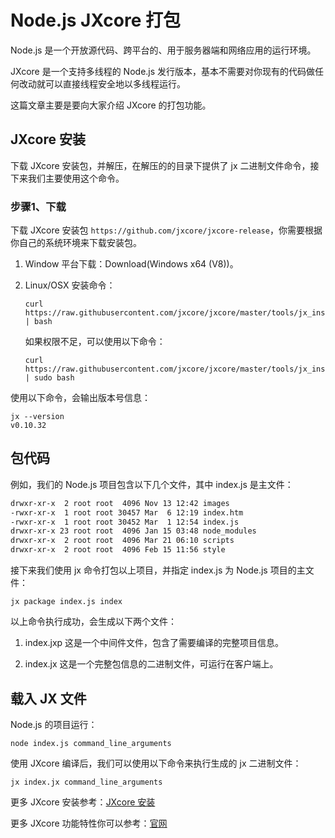 # Node.js JXcore 打包

Node.js 是一个开放源代码、跨平台的、用于服务器端和网络应用的运行环境。

JXcore 是一个支持多线程的 Node.js 发行版本，基本不需要对你现有的代码做任何改动就可以直接线程安全地以多线程运行。

这篇文章主要是要向大家介绍 JXcore 的打包功能。

## JXcore 安装

下载 JXcore 安装包，并解压，在解压的的目录下提供了 jx 二进制文件命令，接下来我们主要使用这个命令。

### 步骤1、下载

下载 JXcore 安装包 `https://github.com/jxcore/jxcore-release`，你需要根据你自己的系统环境来下载安装包。

1. Window 平台下载：Download(Windows x64 (V8))。
2. Linux/OSX 安装命令：

    ```shell
    curl https://raw.githubusercontent.com/jxcore/jxcore/master/tools/jx_install.sh | bash
    ```

    如果权限不足，可以使用以下命令：

    ```shell
    curl https://raw.githubusercontent.com/jxcore/jxcore/master/tools/jx_install.sh | sudo bash
    ```

使用以下命令，会输出版本号信息：

```shell
jx --version
v0.10.32
```

## 包代码

例如，我们的 Node.js 项目包含以下几个文件，其中 index.js 是主文件：

```txt
drwxr-xr-x  2 root root  4096 Nov 13 12:42 images
-rwxr-xr-x  1 root root 30457 Mar  6 12:19 index.htm
-rwxr-xr-x  1 root root 30452 Mar  1 12:54 index.js
drwxr-xr-x 23 root root  4096 Jan 15 03:48 node_modules
drwxr-xr-x  2 root root  4096 Mar 21 06:10 scripts
drwxr-xr-x  2 root root  4096 Feb 15 11:56 style
```

接下来我们使用 jx 命令打包以上项目，并指定 index.js 为 Node.js 项目的主文件：

```shell
jx package index.js index
```

以上命令执行成功，会生成以下两个文件：

1. index.jxp 这是一个中间件文件，包含了需要编译的完整项目信息。

2. index.jx 这是一个完整包信息的二进制文件，可运行在客户端上。

## 载入 JX 文件

Node.js 的项目运行：

```shell
node index.js command_line_arguments
```

使用 JXcore 编译后，我们可以使用以下命令来执行生成的 jx 二进制文件：

```shell
jx index.jx command_line_arguments
```

更多 JXcore 安装参考：[JXcore 安装](https://github.com/jxcore/jxcore/blob/master/doc/INSTALLATION.md)

更多 JXcore 功能特性你可以参考：[官网](https://github.com/jxcore/jxcore)
